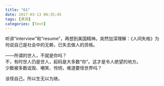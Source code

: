 ```yaml
---
title: "61"
date: 2017-03-13 00:35:45
tags: [黑洞]
categories: [Text]
---
```


<p dir="ltr"  >听讲“interview”和“resume”，再想到美国精神。突然加深理解：《人间失格》为何说自己是社会中的无赖，已失去做人的资格。</p> 
<p dir="ltr"  >——所谓的世人，不就是你吗？<br />不，有时世人仍是世人，起码是大多数“你”。这才是令人绝望的地方。<br />少数被多数诋毁、嘲笑、怜悯，难道要怪世界吗？</p> 
<p dir="ltr"  >该怪自己。所以生无以为继。</p>